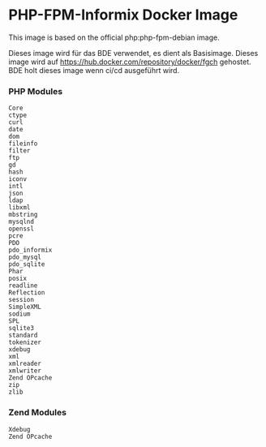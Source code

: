 # PHP-FPM-Informix Docker Image

This image is based on the official php:php-fpm-debian image.

Dieses image wird für das BDE verwendet, es dient als Basisimage.
Dieses image wird auf https://hub.docker.com/repository/docker/fgch gehostet.
BDE holt dieses image wenn ci/cd ausgeführt wird.

### PHP Modules
```
Core
ctype
curl
date
dom
fileinfo
filter
ftp
gd
hash
iconv
intl
json
ldap
libxml
mbstring
mysqlnd
openssl
pcre
PDO
pdo_informix
pdo_mysql
pdo_sqlite
Phar
posix
readline
Reflection
session
SimpleXML
sodium
SPL
sqlite3
standard
tokenizer
xdebug
xml
xmlreader
xmlwriter
Zend OPcache
zip
zlib
```

### Zend Modules
```
Xdebug
Zend OPcache
```
